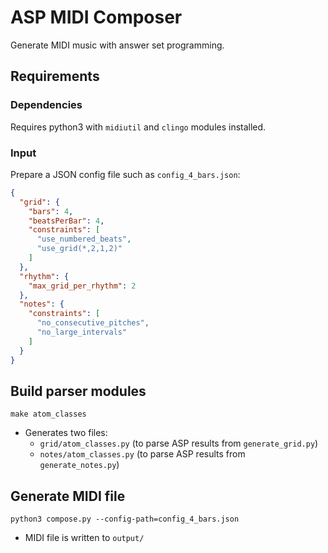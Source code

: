 # ASP MIDI Composer

Generate MIDI music with answer set programming.

## Requirements

### Dependencies

Requires python3 with `midiutil` and `clingo` modules installed.

### Input

Prepare a JSON config file such as `config_4_bars.json`:
```json
{
  "grid": {
    "bars": 4,
    "beatsPerBar": 4,
    "constraints": [
      "use_numbered_beats",
      "use_grid(*,2,1,2)"
    ]
  },
  "rhythm": {
    "max_grid_per_rhythm": 2
  },
  "notes": {
    "constraints": [
      "no_consecutive_pitches",
      "no_large_intervals"
    ]
  }
}
```

## Build parser modules

```commandline
make atom_classes
```
* Generates two files:
  * `grid/atom_classes.py` (to parse ASP results from `generate_grid.py`)
  * `notes/atom_classes.py` (to parse ASP results from `generate_notes.py`)

## Generate MIDI file

```commandline
python3 compose.py --config-path=config_4_bars.json
```
* MIDI file is written to `output/`

